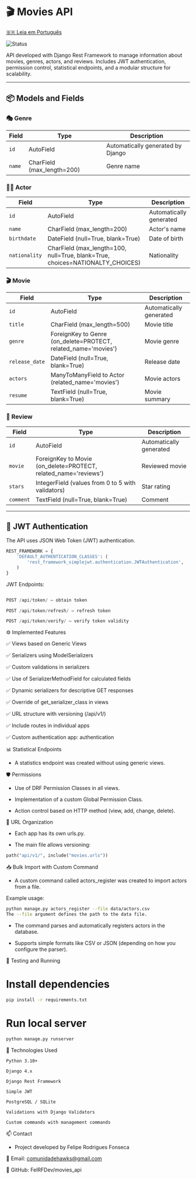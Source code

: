 # 🎬 Movies API

[🇧🇷 Leia em Português](README.md)

![Status](https://img.shields.io/badge/status-In%20development-yellow)

API developed with Django Rest Framework to manage information about movies, genres, actors, and reviews. Includes JWT authentication, permission control, statistical endpoints, and a modular structure for scalability.

---

## 📦 Models and Fields

### 🎭 Genre
| Field   | Type                                | Description                        |
|---------|-------------------------------------|------------------------------------|
| `id`    | AutoField                           | Automatically generated by Django  |
| `name`  | CharField (max_length=200)          | Genre name                         |

### 🧑‍🎤 Actor
| Field        | Type                                                    | Description                        |
|--------------|---------------------------------------------------------|------------------------------------|
| `id`         | AutoField                                               | Automatically generated            |
| `name`       | CharField (max_length=200)                              | Actor's name                       |
| `birthdate`  | DateField (null=True, blank=True)                       | Date of birth                      |
| `nationality`| CharField (max_length=100, null=True, blank=True, choices=NATIONALTY_CHOICES) | Nationality |

### 🎬 Movie
| Field         | Type                                                   | Description                        |
|---------------|--------------------------------------------------------|------------------------------------|
| `id`          | AutoField                                              | Automatically generated            |
| `title`       | CharField (max_length=500)                             | Movie title                        |
| `genre`       | ForeignKey to Genre (on_delete=PROTECT, related_name='movies') | Movie genre            |
| `release_date`| DateField (null=True, blank=True)                      | Release date                       |
| `actors`      | ManyToManyField to Actor (related_name='movies')       | Movie actors                       |
| `resume`      | TextField (null=True, blank=True)                      | Movie summary                      |

### 🌟 Review
| Field     | Type                                                                  | Description            |
|-----------|-----------------------------------------------------------------------|------------------------|
| `id`      | AutoField                                                             | Automatically generated|
| `movie`   | ForeignKey to Movie (on_delete=PROTECT, related_name='reviews')       | Reviewed movie         |
| `stars`   | IntegerField (values from 0 to 5 with validators)                     | Star rating            |
| `comment` | TextField (null=True, blank=True)                                     | Comment                |

---

## 🔐 JWT Authentication

The API uses JSON Web Token (JWT) authentication.

```python
REST_FRAMEWORK = {
    'DEFAULT_AUTHENTICATION_CLASSES': (
        'rest_framework_simplejwt.authentication.JWTAuthentication',
    )
}
```

JWT Endpoints:

```python

POST /api/token/ – obtain token

POST /api/token/refresh/ – refresh token

POST /api/token/verify/ – verify token validity
```

⚙️ Implemented Features

✅ Views based on Generic Views

✅ Serializers using ModelSerializers

✅ Custom validations in serializers

✅ Use of SerializerMethodField for calculated fields

✅ Dynamic serializers for descriptive GET responses

✅ Override of get_serializer_class in views

✅ URL structure with versioning (/api/v1/)

✅ Include routes in individual apps

✅ Custom authentication app: authentication


📊 Statistical Endpoints


 - A statistics endpoint was created without using generic views.
   

🛡️ Permissions


- Use of DRF Permission Classes in all views.

- Implementation of a custom Global Permission Class.

- Action control based on HTTP method (view, add, change, delete).

🧩 URL Organization

* Each app has its own urls.py.

* The main file allows versioning:

```python
path("api/v1/", include("movies.urls"))
```

📥 Bulk Import with Custom Command

 - A custom command called actors_register was created to import actors from a file.

Example usage:

```bash
python manage.py actors_register --file data/actors.csv
The --file argument defines the path to the data file.
```

- The command parses and automatically registers actors in the database.

- Supports simple formats like CSV or JSON (depending on how you configure the parser).

🧪 Testing and Running

# Install dependencies

```bash
pip install -r requirements.txt
```

# Run local server

```bash
python manage.py runserver
```

🚀 Technologies Used

```
Python 3.10+

Django 4.x

Django Rest Framework

Simple JWT

PostgreSQL / SQLite

Validations with Django Validators

Custom commands with management commands
```

📫 Contact

- Project developed by Felipe Rodrigues Fonseca

📧 Email: comunidadehawks@gmail.com

🔗 GitHub: FelRFDev/movies_api
